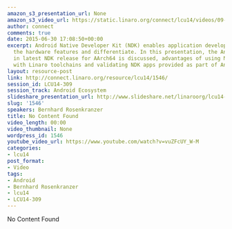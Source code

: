 ```yaml
---
amazon_s3_presentation_url: None
amazon_s3_video_url: https://static.linaro.org/connect/lcu14/videos/09-17-Wednesday/LCU14-309-%20Introducing%20Android%20NDK%20for%2064bit%20ARMv8%20SOCs.mp4
author: connect
comments: true
date: 2015-06-30 17:08:50+00:00
excerpt: Android Native Developer Kit (NDK) enables application developers leverage
  the hardware features and differentiate. In this presentation, the Android NDK changes
  in latest NDK release for AArch64 is discussed, advantages of using NDK compiled
  with Linaro toolchains and validating NDK apps provided as part of Android is discussed.
layout: resource-post
link: http://connect.linaro.org/resource/lcu14/1546/
session_id: LCU14-309
session_track: Android Ecosystem
slideshare_presentation_url: http://www.slideshare.net/linaroorg/lcu14-309-introducing-android-ndk-for-64bit-ar-mv8-socs
slug: '1546'
speakers: Bernhard Rosenkranzer
title: No Content Found
video_length: 00:00
video_thumbnail: None
wordpress_id: 1546
youtube_video_url: https://www.youtube.com/watch?v=vuZFcUY_W-M
categories:
- lcu14
post_format:
- Video
tags:
- Android
- Bernhard Rosenkranzer
- lcu14
- LCU14-309
---
```


No Content Found